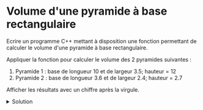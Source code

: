 # Volume d'une pyramide à base rectangulaire

Ecrire un programme C++ mettant à disposition une fonction permettant de calculer le volume d'une pyramide à base rectangulaire.

Appliquer la fonction pour calculer le volume des 2 pyramides suivantes :
1) Pyramide 1 : base de longueur 10 et de largeur 3.5; hauteur = 12
2) Pyramide 2 : base de longueur 3.6 et de largeur 2.4; hauteur = 2.7

Afficher les résultats avec un chiffre après la virgule.

<details>
<summary>Solution</summary>

~~~cpp
#include <cstdlib>
#include <iomanip>
#include <iostream>
#include <string>

using namespace std;

//------------------------------------------------------------
double volumePyramide(double longueur,
                      double largeur,
                      double hauteur) {
   return longueur * largeur * hauteur / 3.0;
}

//------------------------------------------------------------
void afficher(const string& texte,
              double valeur,
              int precision) {
   cout << fixed << setprecision(precision) << texte << valeur << endl;
}

//------------------------------------------------------------
int main() {
    afficher("volume pyramide 1 = ", volumePyramide(10, 3.5, 12), 1);
    afficher("volume pyramide 2 = ", volumePyramide(3.6, 2.4, 2.7), 1); // 7.8
    return EXIT_SUCCESS;
}
~~~
</details>
